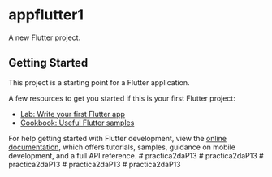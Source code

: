 # appflutter1

A new Flutter project.

## Getting Started

This project is a starting point for a Flutter application.

A few resources to get you started if this is your first Flutter project:

- [Lab: Write your first Flutter app](https://docs.flutter.dev/get-started/codelab)
- [Cookbook: Useful Flutter samples](https://docs.flutter.dev/cookbook)

For help getting started with Flutter development, view the
[online documentation](https://docs.flutter.dev/), which offers tutorials,
samples, guidance on mobile development, and a full API reference.
#   p r a c t i c a 2 d a P 1 3  
 #   p r a c t i c a 2 d a P 1 3  
 #   p r a c t i c a 2 d a P 1 3  
 #   p r a c t i c a 2 d a P 1 3  
 #   p r a c t i c a 2 d a P 1 3  
 